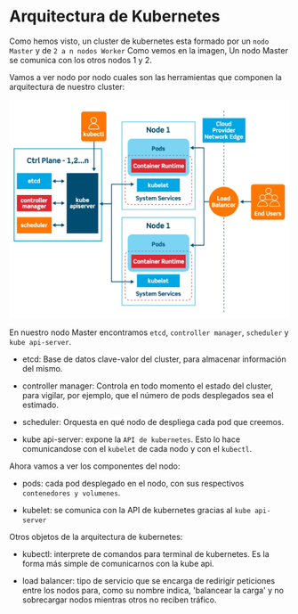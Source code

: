 # Arquitectura de Kubernetes

Como hemos visto, un cluster de kubernetes esta formado por un `nodo Master` y de `2 a n nodos Worker`
Como vemos en la imagen, Un nodo Master se comunica con los otros nodos 1 y 2.

Vamos a ver nodo por nodo cuales son las herramientas que componen la arquitectura de nuestro cluster:

![Arquitectura de Kubernetes](images/arquitectura.jpg)

En nuestro nodo Master encontramos `etcd`, `controller manager`, `scheduler` y `kube api-server`.

- etcd: Base de datos clave-valor del cluster, para almacenar información del mismo.

- controller manager: Controla en todo momento el estado del cluster, para vigilar, por ejemplo, que el número de pods desplegados sea el estimado.

- scheduler: Orquesta en qué nodo de despliega cada pod que creemos.

- kube api-server: expone la `API de kubernetes`. Esto lo hace comunicandose con el `kubelet` de cada nodo y con el `kubectl`.

Ahora vamos a ver los componentes del nodo:

- pods: cada pod desplegado en el nodo, con sus respectivos `contenedores y volumenes`.

- kubelet: se comunica con la API de kubernetes gracias al `kube api-server`

Otros objetos de la arquitectura de kubernetes:

- kubectl: interprete de comandos para terminal de kubernetes. Es la forma más simple de comunicarnos con la kube api.

- load balancer: tipo de servicio que se encarga de redirigir peticiones entre los nodos para, como su nombre indica, 'balancear la carga' y no sobrecargar nodos mientras otros no reciben tráfico.